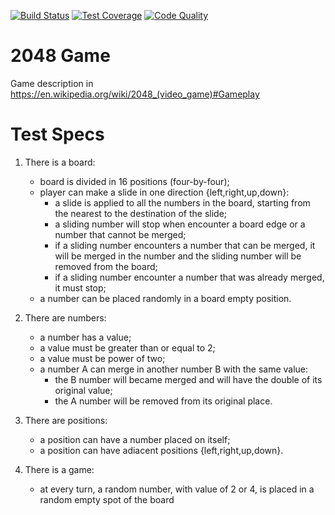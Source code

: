 [![Build Status][ci_img]][ci_link]
[![Test Coverage][cov_img]][cov_link]
[![Code Quality][cq_img]][cq_link]

[ci_link]: https://travis-ci.org/campisano/cpp_tdd_2048_game
[ci_img]: https://travis-ci.org/campisano/cpp_tdd_2048_game.svg?branch=master "Build Status"
[cov_link]: https://codecov.io/gh/campisano/cpp_tdd_2048_game
[cov_img]: https://codecov.io/gh/campisano/cpp_tdd_2048_game/branch/master/graph/badge.svg "Test Coverage"
[cq_link]: https://lgtm.com/projects/g/campisano/cpp_tdd_2048_game/context:cpp
[cq_img]: https://img.shields.io/lgtm/grade/cpp/g/campisano/cpp_tdd_2048_game.svg?logo=lgtm&logoWidth=18 "Code Quality"

# 2048 Game

Game description in https://en.wikipedia.org/wiki/2048_(video_game)#Gameplay

# Test Specs

1) There is a board:
    - board is divided in 16 positions (four-by-four);
    - player can make a slide in one direction {left,right,up,down}:
        - a slide is applied to all the numbers in the board, starting from the nearest to the destination of the slide;
        - a sliding number will stop when encounter a board edge or a number that cannot be merged;
        - if a sliding number encounters a number that can be merged, it will be merged in the number and the sliding number will be removed from the board;
        - if a sliding number encounter a number that was already merged, it must stop;
    - a number can be placed randomly in a board empty position.
0) There are numbers:
    - a number has a value;
    - a value must be greater than or equal to 2;
    - a value must be power of two;
    - a number A can merge in another number B with the same value:
        - the B number will became merged and will have the double of its original value;
        - the A number will be removed from its original place.
0) There are positions:
    - a position can have a number placed on itself;
    - a position can have adiacent positions {left,right,up,down}.

0) There is a game:
    - at every turn, a random number, with value of 2 or 4, is placed in a random empty spot of the board
